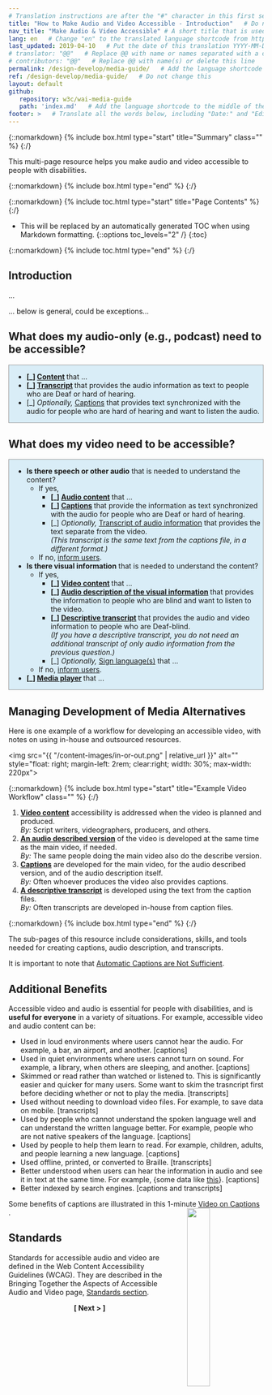 ```yaml
---
# Translation instructions are after the "#" character in this first section. They are comments that do not show up in the web page. You do not need to translate the instructions after #.
title: "How to Make Audio and Video Accessible - Introduction"   # Do not translate "title:". Do translate the text after "title:".
nav_title: "Make Audio & Video Accessible" # A short title that is used in the navigation
lang: en   # Change "en" to the translated language shortcode from https://www.iana.org/assignments/language-subtag-registry/language-subtag-registry
last_updated: 2019-04-10   # Put the date of this translation YYYY-MM-DD (with month in the middle)
# translator: "@@"   # Replace @@ with name or names separated with a comma
# contributors: "@@"   # Replace @@ with name(s) or delete this line
permalink: /design-develop/media-guide/   # Add the language shortcode to the end; for example /fundamentals/accessibility-intro/fr
ref: /design-develop/media-guide/   # Do not change this
layout: default
github:
   repository: w3c/wai-media-guide
   path: 'index.md'   # Add the language shortcode to the middle of the filename, for example index.fr.md
footer: >   # Translate all the words below, including "Date:" and "Editor:". 
---
```


{::nomarkdown}
{% include box.html type="start" title="Summary" class="" %}
{:/}

This multi-page resource helps you make audio and video accessible to people with disabilities.

{::nomarkdown}
{% include box.html type="end" %}
{:/}

{::nomarkdown}
{% include toc.html type="start" title="Page Contents" %}
{:/}

- This will be replaced by an automatically generated TOC when using Markdown formatting.
{::options toc_levels="2" /}
{:toc}

{::nomarkdown}
{% include toc.html type="end" %}
{:/}

## Introduction

...

... below is general, could be exceptions...

## What does my audio-only (e.g., podcast) need to be accessible?

<div id="tree-a" style="background:#D9EDF7; border: solid 1px #999; padding-left: 11px; padding-right: 5px;">
<ul>
  <li><strong>[_] <a href="@@">Content</a> </strong>that ...</li>   
  <li><strong>[_] <a href="@@">Transcript</a> </strong>that provides the audio information as text to people who are Deaf or hard of hearing.</li>
  <li>[_] <em>Optionally,</em> <a href="@@">Captions</a> that provides text synchronized with the audio for people who are hard of hearing and want to listen the audio.</li>
</ul>
</div>

## What does my video need to be accessible?

<div id="tree-b" style="background:#D9EDF7; border: solid 1px #999; padding-left: 11px; padding-right: 5px;">
<ul>
  <li><strong>Is there speech or other audio</strong> that is needed to understand the content?
    <ul>
      <li>If yes,
        <ul>
          <li><strong>[_] <a href="@@">Audio content</a> </strong>that ...</li>  
          <li><strong>[_] <a href="@@">Captions</a> </strong>that provide the information as text synchronized with the audio for people who are Deaf or hard of hearing.</li>
          <li>[_] <em>Optionally,</em> <a href="@@">Transcript of audio information</a> that provides the text separate from the video.<br><em>(This transcript is the same text from the captions file, in a different format.)</em></li>
        </ul>
      </li>
      <li>If no, <a href="@@">inform users</a>.</li>
    </ul>
  </li>
  <li><strong>Is there visual information</strong> that is needed to understand the content?
    <ul>
      <li>If yes,
        <ul>
          <li><strong>[_] <a href="@@">Video content</a> </strong>that ...</li>  
          <li><strong>[_] <a href="@@">Audio description of the visual information</a> </strong>that provides the information to people who are blind and want to listen to the video.</li>
          <li><strong>[_] <a href="@@">Descriptive transcript</a> </strong>that provides the audio and video information to people who are Deaf-blind.<br><em>(If you have a descriptive transcript, you do not need an additional transcript of only audio information from the previous question.)</em></li>
          <li>[_] <em>Optionally,</em> <a href="@@">Sign language(s)</a> that ...</li>  
        </ul>
      </li>
      <li>If no, <a href="@@">inform users</a>.</li>
    </ul>
  </li>
   <li><strong>[_] <a href="@@">Media player</a> </strong>that ...</li>
</ul>
</div>

## Managing Development of Media Alternatives

Here is one example of a workflow for developing an accessible video, with notes on using in-house and outsourced resources.

<img src="{{ "/content-images/in-or-out.png" | relative_url }}" alt="" style="float: right; margin-left: 2rem; clear:right; width: 30%; max-width: 220px">

{::nomarkdown}
{% include box.html type="start" title="Example Video Workflow" class="" %}
{:/}

1. **[Video content](@@)** accessibility is addressed when the video is planned and produced.<br>_By:_ Script writers, videographers, producers, and others.
2. **[An audio described version](@@)** of the video is developed at the same time as the main video, if needed.<br>_By:_ The same people doing the main video also do the describe version.
3. **[Captions](@@)** are developed for the main video, for the audio described version, and of the audio description itself.<br>_By:_ Often whoever produces the video also provides captions.
4. **[A descriptive transcript](@@)** is developed using the text from the caption files.<br>_By:_ Often transcripts are developed in-house from caption files.

{::nomarkdown}
{% include box.html type="end" %}
{:/}

The sub-pages of this resource include considerations, skills, and tools needed for creating captions, audio description, and transcripts.

It is important to note that <a href="@@">Automatic Captions are Not Sufficient</a>.

## Additional Benefits

<p>Accessible video and audio is essential for people with disabilities, and is <strong>useful for everyone</strong> in a variety of situations. For example, accessible video and audio content can be:</p>
<ul>
  <li>Used in loud environments where users cannot hear the audio. For example, a bar, an airport, and another. [captions]</li>
  <li>Used in quiet environments where users cannot turn on sound. For example, a library, when others are sleeping, and another. [captions]</li>
  <li>Skimmed or read rather than watched or listened to. This is significantly easier and quicker for many users. Some want to skim the trasncript first before deciding whether or not to play the media. [transcripts]</li>
  <li>Used without needing to download video files. For example, to save data on mobile. [transcripts]</li>
  <li>Used by people who cannot understand the spoken language well and can understand the written language better. For example, people who are not native speakers of the language. [captions]</li>
  <li>Used by people to help them learn to read. For example, children, adults, and people learning a new language. [captions]</li>
  <li>Used offline, printed, or converted to Braille. [transcripts]</li>
  <li>Better understood when users can hear the information in audio and see it in text at the same time. For example, {some data like <a href="https://www.3playmedia.com/2019/02/21/8-benefits-of-transcribing-captioning-videos/">this</a>}. [captions]</li>
  <li>Better indexed by search engines. [captions and transcripts]</li>
</ul>
<p>Some benefits of captions are illustrated in this 1-minute <a href="https://www.w3.org/WAI/perspective-videos/captions/">Video on  Captions <img src="{{ "/content-images/captions-video-still.jpg" | relative_url }}" alt="" style="float: right; margin-left: 2rem; clear:right; width: 30%; max-width: 220px">
</a>.</p>

## Standards

Standards for accessible audio and video are defined in the Web Content Accessibility Guidelines (WCAG). They are described in the Bringing Together the Aspects of Accessible Audio and Video page, [Standards section](@@).

<p style="text-align:center"><strong>[ Next > ]</strong></p>
